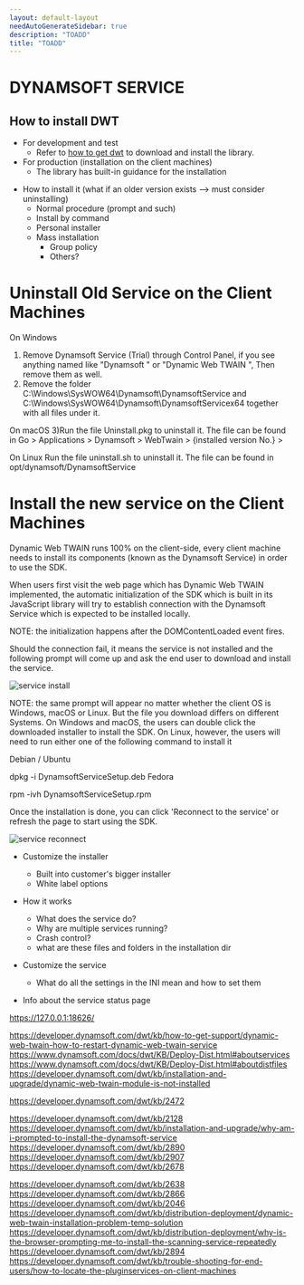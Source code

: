 ```yaml
---
layout: default-layout
needAutoGenerateSidebar: true
description: "TOADD"
title: "TOADD"
---
```


# DYNAMSOFT SERVICE

## How to install DWT

- For development and test
  - Refer to [how to get dwt]({{site.about}}resources.html#how-to-get-dwt) to download and install the library.
- For production (installation on the client machines)
  - The library has built-in guidance for the installation
  
* How to install it (what if an older version exists --> must consider uninstalling)
    - Normal procedure (prompt and such)
    - Install by command
    - Personal installer
    - Mass installation
        - Group policy
        - Others?


# Uninstall Old Service on the Client Machines

On Windows
1) Remove Dynamsoft Service (Trial) through Control Panel, if you see anything named like "Dynamsoft " or "Dynamic Web TWAIN ", Then remove them as well.
2) Remove the folder C:\Windows\SysWOW64\Dynamsoft\DynamsoftService and C:\Windows\SysWOW64\Dynamsoft\DynamsoftServicex64 together with all files under it.

On macOS
3)Run the file Uninstall.pkg to uninstall it. The file can be found in Go > Applications > Dynamsoft > WebTwain > {installed version No.} >

On Linux
Run the file uninstall.sh to uninstall it. The file can be found in opt/dynamsoft/DynamsoftService

# Install the new service on the Client Machines

Dynamic Web TWAIN runs 100% on the client-side, every client machine needs to install its components (known as the Dynamsoft Service) in order to use the SDK.

When users first visit the web page which has Dynamic Web TWAIN implemented, the automatic initialization of the SDK which is built in its JavaScript library will try to establish connection with the Dynamsoft Service which is expected to be installed locally.

NOTE: the initialization happens after the DOMContentLoaded event fires.

Should the connection fail, it means the service is not installed and the following prompt will come up and ask the end user to download and install the service.

![service install](../assets/serviceinstall.png)

NOTE: the same prompt will appear no matter whether the client OS is Windows, macOS or Linux. But the file you download differs on different Systems. On Windows and macOS, the users can double click the downloaded installer to install the SDK. On Linux, however, the users will need to run either one of the following command to install it

Debian / Ubuntu

dpkg -i DynamsoftServiceSetup.deb
Fedora

rpm -ivh DynamsoftServiceSetup.rpm

Once the installation is done, you can click 'Reconnect to the service' or refresh the page to start using the SDK.

![service reconnect](../assets/servicereconnect.png)


* Customize the installer
    - Built into customer's bigger installer
    - White label options

* How it works
    - What does the service do?
    - Why are multiple services running?
    - Crash control?
    - what are these files and folders in the installation dir
* Customize the service
    - What do all the settings in the INI mean and how to set them
* Info about the service status page

https://127.0.0.1:18626/



https://developer.dynamsoft.com/dwt/kb/how-to-get-support/dynamic-web-twain-how-to-restart-dynamic-web-twain-service
https://www.dynamsoft.com/docs/dwt/KB/Deploy-Dist.html#aboutservices
https://www.dynamsoft.com/docs/dwt/KB/Deploy-Dist.html#aboutdistfiles
https://developer.dynamsoft.com/dwt/kb/installation-and-upgrade/dynamic-web-twain-module-is-not-installed

https://developer.dynamsoft.com/dwt/kb/2472

https://developer.dynamsoft.com/dwt/kb/2128
https://developer.dynamsoft.com/dwt/kb/installation-and-upgrade/why-am-i-prompted-to-install-the-dynamsoft-service
https://developer.dynamsoft.com/dwt/kb/2890
https://developer.dynamsoft.com/dwt/kb/2907
https://developer.dynamsoft.com/dwt/kb/2678

https://developer.dynamsoft.com/dwt/kb/2638
https://developer.dynamsoft.com/dwt/kb/2866
https://developer.dynamsoft.com/dwt/kb/2046
https://developer.dynamsoft.com/dwt/kb/distribution-deployment/dynamic-web-twain-installation-problem-temp-solution
https://developer.dynamsoft.com/dwt/kb/distribution-deployment/why-is-the-browser-prompting-me-to-install-the-scanning-service-repeatedly
https://developer.dynamsoft.com/dwt/kb/2894
https://developer.dynamsoft.com/dwt/kb/trouble-shooting-for-end-users/how-to-locate-the-pluginservices-on-client-machines
